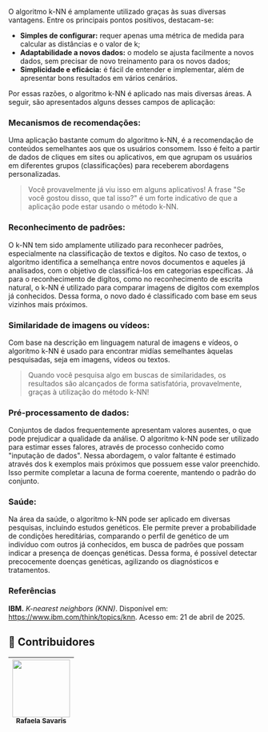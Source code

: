 O algoritmo k-NN é amplamente utilizado graças às suas diversas vantagens. Entre os principais pontos positivos, destacam-se:
* **Simples de configurar:** requer apenas uma métrica de medida para calcular as distâncias e o valor de k;
* **Adaptabilidade a novos dados:** o modelo se ajusta facilmente a novos dados, sem precisar de novo treinamento para os novos dados;
* **Simplicidade e eficácia:** é fácil de entender e implementar, além de apresentar bons resultados em vários cenários.

Por essas razões, o algoritmo k-NN é aplicado nas mais diversas áreas. A seguir, são apresentados alguns desses campos de aplicação:

### Mecanismos de recomendações: 
Uma aplicação bastante comum do algoritmo k-NN, é a recomendação de conteúdos semelhantes aos que os usuários consomem. Isso é feito a partir de dados de cliques em sites ou aplicativos, em que agrupam os usuários em diferentes grupos (classificações) para receberem abordagens personalizadas.
> Você provavelmente já viu isso em alguns aplicativos! A frase "Se você gostou disso, que tal isso?" é um forte indicativo de que a aplicação pode estar usando o método k-NN.

### Reconhecimento de padrões:
O k-NN tem sido amplamente utilizado para reconhecer padrões, especialmente na classificação de textos e digítos. No caso de textos, o algoritmo identifica a semelhança entre novos documentos e aqueles já analisados, com o objetivo de classificá-los em categorias específicas. Já para o reconhecimento de digítos, como no reconhecimento de escrita natural, o k-NN é utilizado para comparar imagens de digítos com exemplos já conhecidos. Dessa forma, o novo dado é classificado com base em seus vizinhos mais próximos.

### Similaridade de imagens ou vídeos:
Com base na descrição em linguagem natural de imagens e vídeos, o algoritmo k-NN é usado para encontrar midías semelhantes àquelas pesquisadas, seja em imagens, vídeos ou textos.
> Quando você pesquisa algo em buscas de similaridades, os resultados são alcançados de forma satisfatória, provavelmente, graças à utilização do método k-NN!

### Pré-processamento de dados:
Conjuntos de dados frequentemente apresentam valores ausentes, o que pode prejudicar a qualidade da análise. O algoritmo k-NN pode ser utilizado para estimar esses falores, através de processo conhecido como "inputação de dados". Nessa abordagem, o valor faltante é estimado através dos k exemplos mais próximos que possuem esse valor preenchido. Isso permite completar a lacuna de forma coerente, mantendo o padrão do conjunto.

### Saúde:
Na área da saúde, o algoritmo k-NN pode ser aplicado em diversas pesquisas, incluindo estudos genéticos. Ele permite prever a probabilidade de condições hereditárias, comparando o perfil de genético de um indivíduo com outros já conhecidos, em busca de padrões que possam indicar a presença de doenças genéticas. Dessa forma, é possível detectar precocemente doenças genéticas, agilizando os diagnósticos e tratamentos.

### Referências
**IBM.** _K-nearest neighbors (KNN)_. Disponível em: https://www.ibm.com/think/topics/knn. Acesso em: 21 de abril de 2025.

## 👾 **Contribuidores**  
| [<img loading="lazy" src="https://avatars.githubusercontent.com/u/178849007?v=4" width=115><br><sub>Rafaela Savaris</sub>](https://github.com/rafasavaris) | 
| :---: |